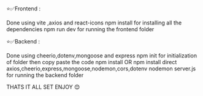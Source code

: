 ⭐✅Frontend :

  Done using vite ,axios and react-icons 
  npm install for installing all the dependencies 
  npm run dev for running the frontend folder

⭐✅Backend :

  Done using cheerio,dotenv,mongoose and express 
  npm init for initialization of folder then copy paste the code
  npm install OR npm install direct axios,cheerio,express,mongoose,nodemon,cors,dotenv 
  nodemon server.js for running the backend folder 

  THATS IT ALL SET ENJOY 😊
  
